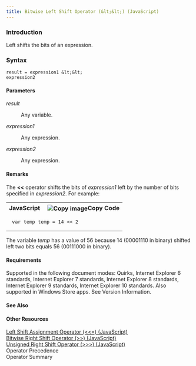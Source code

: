 ```yaml
---
title: Bitwise Left Shift Operator (&lt;&lt;) (JavaScript)
---
```


### Introduction 

 Left shifts the bits of an expression.

### Syntax 

```
result = expression1 &lt;&lt; 
expression2
```

#### Parameters 

<div id="sectionSection0" class="section" name="collapseableSection" style="" expanded="true">
  <dl class="authored">
    <dt>
      <i xmlns:util="util">result</i>
    </dt>
    <dd>
      <p xmlns:util="util">
        Any variable.
      </p>
    </dd>
    <dt>
      <i xmlns:util="util">expression1</i>
    </dt>
    <dd>
      <p xmlns:util="util">
        Any expression.
      </p>
    </dd>
    <dt>
      <i xmlns:util="util">expression2</i>
    </dt>
    <dd>
      <p xmlns:util="util">
        Any expression.
      </p>
    </dd>
  </dl>
</div>

#### Remarks 

<div id="languageReferenceRemarksSection" class="section" name="collapseableSection" style="">
  <p xmlns:util="util">
    The <b>&lt;&lt;</b> operator shifts the bits of <i>expression1</i> left by the number of bits specified in <i>expression2</i>. For example:
  </p>
  <div class="code">
    <table width="100%" cellspacing="0" cellpadding="0">
      <tr>
        <th>
          JavaScript&nbsp;
        </th>
        <th>
          <span class="copyCode" onclick="CopyCode(this)" onkeypress="CopyCode_CheckKey(this, event)" onmouseover="ChangeCopyCodeIcon(this)" onmouseout="ChangeCopyCodeIcon(this)" tabindex=
          "0"><img class="copyCodeImage" name="ccImage" align="absmiddle" alt="Copy image" title="Copy image" src="../icons/copycode.gif" />Copy Code</span>
        </th>
      </tr>
      <tr>
        <td colspan="2">
          <pre>
 var temp temp = 14 <span class="label">&lt;&lt;</span> 2 
</pre>
        </td>
      </tr>
    </table>
  </div>
  <p xmlns:util="util">
    The variable <i>temp</i> has a value of 56 because 14 (00001110 in binary) shifted left two bits equals 56 (00111000 in binary).
  </p>
</div>

#### Requirements 

<div id="requirementsTitleSection" class="section" name="collapseableSection" style="">
  <p xmlns:util="util"></p>
  <p>
    Supported in the following document modes: Quirks, Internet Explorer 6 standards, Internet Explorer 7 standards, Internet Explorer 8 standards, Internet Explorer 9 standards, Internet Explorer 10
    standards. Also supported in Windows Store apps. See Version Information.
  </p>
</div>

#### See Also 

<div id="seeAlsoSection" class="section" name="collapseableSection" style="">
  <h4 class="subHeading">
    Other Resources
  </h4>
  <div class="seeAlsoStyle">
    <span sdata="link" xmlns:util="util"><a href="9f30ff46-48cc-4931-b260-edef31ff0076.htm">Left Shift Assignment Operator (&lt;&lt;=) (JavaScript)</a></span>
  </div>
  <div class="seeAlsoStyle">
    <span sdata="link" xmlns:util="util"><a href="89dc57e0-0b0d-49a4-a8ed-56d8bb20f3e3.htm">Bitwise Right Shift Operator (&gt;&gt;) (JavaScript)</a></span>
  </div>
  <div class="seeAlsoStyle">
    <span sdata="link" xmlns:util="util"><a href="df48bdfc-8741-46ab-b681-449da57ac95c.htm">Unsigned Right Shift Operator (&gt;&gt;&gt;) (JavaScript)</a></span>
  </div>
  <div class="seeAlsoStyle">
    <span sdata="link" xmlns:util="util">Operator Precedence</span>
  </div>
  <div class="seeAlsoStyle">
    <span sdata="link" xmlns:util="util">Operator Summary</span>
  </div>
</div>

